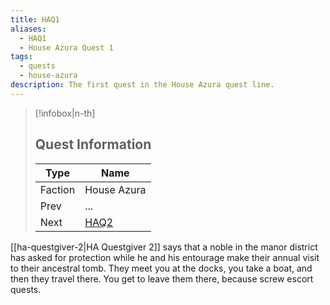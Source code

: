 ```yaml
---
title: HAQ1
aliases:
  - HAQ1
  - House Azura Quest 1
tags:
  - quests
  - house-azura
description: The first quest in the House Azura quest line.
---
```

> [!infobox|n-th]
> 
> ## Quest Information
> 
> | Type | Name |
> | --- | --- |
> | Faction | House Azura |
> | Prev | ... |
> | Next | [HAQ2](haq2.md) |

[[ha-questgiver-2|HA Questgiver 2]] says that a noble in the manor district has asked for protection while he and his entourage make their annual visit to their ancestral tomb. They meet you at the docks, you take a boat, and then they travel there. You get to leave them there, because screw escort quests.
